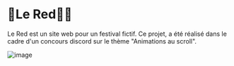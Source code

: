 # 🔺​Le Red🔺​🎡​
Le Red est un site web pour un festival fictif. Ce projet, a été réalisé dans le cadre d'un concours discord sur le thème "Animations au scroll".
<br>

![image](https://github.com/Nathanbaa/Le-Red/assets/125449478/279dde48-a55a-492d-967c-1b57cf3b2051)
